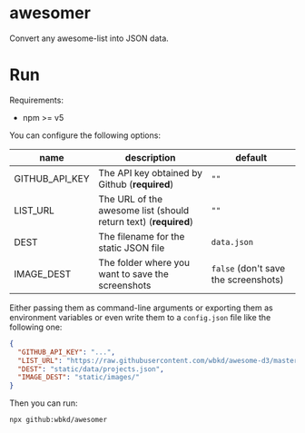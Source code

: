# awesomer

Convert any awesome-list into JSON data.

# Run

Requirements:

- npm >= v5

You can configure the following options:

| name           | description                                                     | default                              |
| -------------- | --------------------------------------------------------------- | ------------------------------------ |
| GITHUB_API_KEY | The API key obtained by Github (**required**)                   | `""`                                 |
| LIST_URL       | The URL of the awesome list (should return text) (**required**) | `""`                                 |
| DEST           | The filename for the static JSON file                           | `data.json`                          |
| IMAGE_DEST     | The folder where you want to save the screenshots               | `false` (don't save the screenshots) |

Either passing them as command-line arguments or exporting them as environment variables or even write them to a `config.json` file like the following one:

```JSON
{
  "GITHUB_API_KEY": "...",
  "LIST_URL": "https://raw.githubusercontent.com/wbkd/awesome-d3/master/README.md",
  "DEST": "static/data/projects.json",
  "IMAGE_DEST": "static/images/"
}
```

Then you can run:

```
npx github:wbkd/awesomer
```
